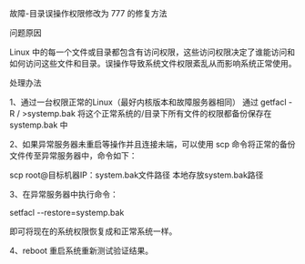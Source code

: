 故障-目录误操作权限修改为 777 的修复方法

问题原因

Linux
中的每一个文件或目录都包含有访问权限，这些访问权限决定了谁能访问和如何访问这些文件和目录。误操作导致系统文件权限紊乱从而影响系统正常使用。

处理办法

1、通过一台权限正常的Linux（最好内核版本和故障服务器相同） 通过 getfacl -R /
\>systemp.bak 将这个正常系统的/目录下所有文件的权限都备份保存在 systemp.bak 中

2、如果异常服务器未重启等操作并且连接未端，可以使用 scp
命令将正常的备份文件传至异常服务器中，命令如下：

scp root\@目标机器IP：system.bak文件路径 本地存放system.bak路径

3、在异常服务器中执行命令：

setfacl --restore=systemp.bak

即可将现在的系统权限恢复成和正常系统一样。

4、reboot 重启系统重新测试验证结果。
